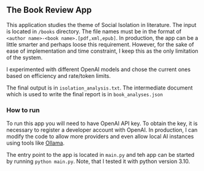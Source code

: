 ## The Book Review App
This application studies the theme of Social Isolation in literature.  The input is located in `/books` directory.
The file names must be in the format of `<author name>-<book name>.[pdf,xml,epub]`.  In production, the app can be a 
little smarter and perhaps loose this requirement.  However, for the sake of ease of implementation and time 
constraint, I keep this as the only limitation of the system.  

I experimented with different OpenAI models and chose the current ones based on efficiency and rate/token limits.

The final output is in `isolation_analysis.txt`.  The intermediate document which is used to write the final report 
is in `book_analyses.json`

### How to run
To run this app you will need to have OpenAI API key.  To obtain the key, it is necessary to register a developer account 
with OpenAI.  In production, I can modify the code to allow more providers and even allow local AI instances using 
tools like [Ollama](https://ollama.com/).

The entry point to the app is located in `main.py` and teh app can be started by running `python main.py`.  Note, that
I tested it with python version 3.10.